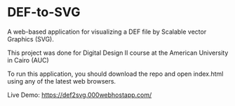 # DEF-to-SVG
A web-based application for visualizing a DEF file by Scalable vector Graphics (SVG).

This project was done for Digital Design II course at the American University in Cairo (AUC)

To run this application, you should download the repo and open index.html using any of the latest web browsers.

Live Demo:
https://def2svg.000webhostapp.com/
